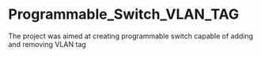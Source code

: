 # Programmable_Switch_VLAN_TAG
The project was aimed at creating programmable switch capable of adding and removing VLAN tag 
